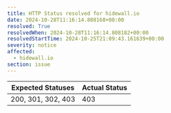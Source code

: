 ```yaml
---
title: HTTP Status resolved for hidewall.io
date: 2024-10-28T11:16:14.808168+00:00
resolved: True
resolvedWhen: 2024-10-28T11:16:14.808182+00:00
resolvedStartTime: 2024-10-25T21:09:43.161639+00:00
severity: notice
affected:
  - hidewall.io
section: issue
---
```


| Expected Statuses | Actual Status  |
|-------------------|----------------|
| 200, 301, 302, 403 | 403 |
